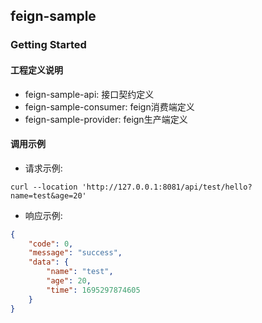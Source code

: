 ## feign-sample

### Getting Started
#### 工程定义说明
- feign-sample-api: 接口契约定义
- feign-sample-consumer: feign消费端定义
- feign-sample-provider: feign生产端定义

#### 调用示例
- 请求示例: 
```
curl --location 'http://127.0.0.1:8081/api/test/hello?name=test&age=20'
```
- 响应示例: 
```json
{
    "code": 0,
    "message": "success",
    "data": {
        "name": "test",
        "age": 20,
        "time": 1695297874605
    }
}
```
